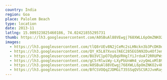```yaml
---
country: India
region: Goa
place: Palolem Beach
type: location
date: 2013-11
latlng: 15.009323825460186, 74.02421855295731
thumb: https://lh3.googleusercontent.com/A0SBuAl88VEwgj768XWLL6pOmZNKO2v4HK-z1FcZRJNON9qmQ8ux-xMQHosa_1KlRjOC7FliGojIbCukOKd6QjH0WVe0FPXH5FYDQCUNA_jIDvt3thwnGNpA2e1igL_7iNIGvAWVNQ
images:
  - https://lh3.googleusercontent.com/tlQ8rUEv8N2jCeMc2sLHNckn3b3PcDK0dzD2eQm1jBaQoSDKA6IDh18NfYTKAqtRZKz29ahFstnpQT4sHZ_ENvX4_hIVQW4pazoeyMybVNppPTErBY1Nk7Ad8dq0WHy94dmGeWugvQ
  - https://lh3.googleusercontent.com/QY_K5L87Xvos7AEC285EG5N92Du4OfJemavtWdSvpAMkkcwsuS7eDsEguybgcLi-awjRz1ZK9Dg8wgV-Lk1F3a7pIL3IDkXXH73FkmJn1fulqWbCtG0uQaeTgdTz1vnqFBsCWIdRpQ
  - https://lh3.googleusercontent.com/BU3VC1pO7QyBqVRHglYiJrdoA72RRUPWsX5Y-ncqhklp64ptFg434M4R5ssYm0QCQ3PgCmDCWGDW8UFCx4aNUMI-X1MiZumsZHQE2ldCt6VoZMn0gURUbvMOQEJFCDPjYL6o-aszWg
  - https://lh3.googleusercontent.com/gC5rRlwiWy-LXyPbUnWH4_vzyQmLoMlB9D9D-XRJTMbV0YSSPHHWMfX1A2UwWk-hA8TOWxXGh5xjMOESxmckd7WdqDjPKick81neNr7FNpef6nrAOk0wlAVqfGP7h9ARaWbLJYv4GQ
  - https://lh3.googleusercontent.com/A0SBuAl88VEwgj768XWLL6pOmZNKO2v4HK-z1FcZRJNON9qmQ8ux-xMQHosa_1KlRjOC7FliGojIbCukOKd6QjH0WVe0FPXH5FYDQCUNA_jIDvt3thwnGNpA2e1igL_7iNIGvAWVNQ
  - https://lh3.googleusercontent.com/BfCSVOQqZJDMGiT35SSqQVSCSRJJvmRayUqcxytJa30evz3qxiKGnVDE8an-QA4En1nMvWd3-XlY39fk1EA_xFU4JtEwHmDxdPV-ONTWrtbsYE6V_af94Bs7_FVy1WC2KOxuFjb5Zg
---
```

